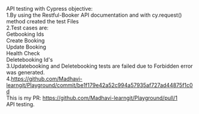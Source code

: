 API testing with Cypress objective:<br>
1.By using the Restful-Booker API documentation and with cy.request() method created the test Files<br>
2.Test cases are:<br>
Getbooking Ids<br>
Create Booking<br>
Update Booking<br>
 Health Check<br>
 Deletebooking Id's<br>
 3.Updatebooking and Deletebooking tests are failed due to Forbidden error was generated.<br>
 4.https://github.com/Madhavi-learngit/Playground/commit/be1f179e42a52c994a57935af727ad44875f1c0d<br>
 This is my PR: https://github.com/Madhavi-learngit/Playground/pull/1              
API testing.
 
